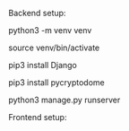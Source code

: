 Backend setup:

python3 -m venv venv

source venv/bin/activate

pip3 install Django  

pip3 install pycryptodome

python3 manage.py runserver


Frontend setup:
